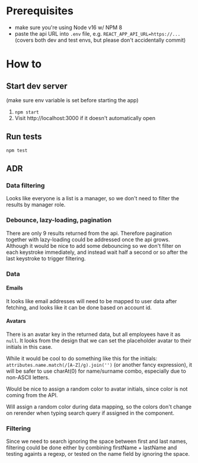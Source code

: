 # Prerequisites

- make sure you're using Node v16 w/ NPM 8
- paste the api URL into `.env` file, e.g. `REACT_APP_API_URL=https://...`(covers both dev and test envs, but please don't accidentally commit)

# How to

## Start dev server

(make sure env variable is set before starting the app)

1. `npm start`
2. Visit http://localhost:3000 if it doesn't automatically open

## Run tests

`npm test`

## ADR

### Data filtering

Looks like everyone is a list is a manager, so we don't need to filter the results by manager role.

### Debounce, lazy-loading, pagination

There are only 9 results returned from the api. Therefore pagination together with lazy-loading could be addressed once the api grows. Although it would be nice to add some debouncing so we don't filter on each keystroke immediately, and instead wait half a second or so after the last keystroke to trigger filtering.

### Data

#### Emails

It looks like email addresses will need to be mapped to user data after fetching, and looks like it can be done based on account id.

#### Avatars

There is an avatar key in the returned data, but all employees have it as `null`. It looks from the design that we can set the placeholder avatar to their initials in this case.

While it would be cool to do something like this for the initials: `attributes.name.match(/[A-Z]/g).join('')` (or another fancy expression), it will be safer to use charAt(0) for name/surname combo, especially due to non-ASCII letters.

Would be nice to assign a random color to avatar initials, since color is not coming from the API.

Will assign a random color during data mapping, so the colors don't change on rerender when typing search query if assigned in the component.

### Filtering

Since we need to search ignoring the space between first and last names, filtering could be done either by combining firstName + lastName and testing againts a regexp, or tested on the name field by ignoring the space.
